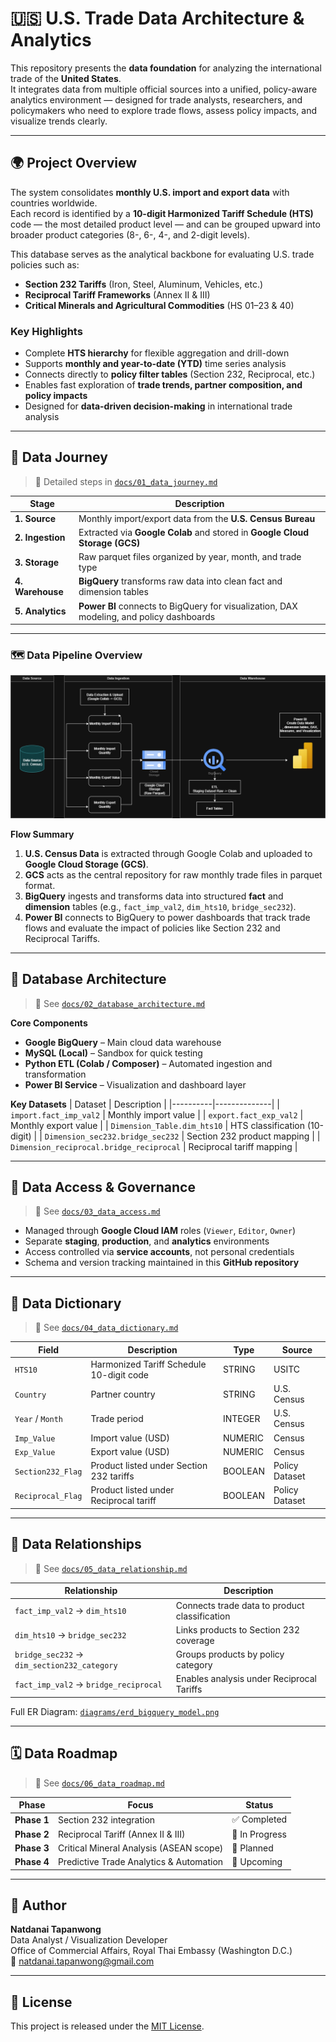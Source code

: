 # 🇺🇸 U.S. Trade Data Architecture & Analytics

This repository presents the **data foundation** for analyzing the international trade of the **United States**.  
It integrates data from multiple official sources into a unified, policy-aware analytics environment — designed for trade analysts, researchers, and policymakers who need to explore trade flows, assess policy impacts, and visualize trends clearly.

---

## 🌍 Project Overview

The system consolidates **monthly U.S. import and export data** with countries worldwide.  
Each record is identified by a **10-digit Harmonized Tariff Schedule (HTS)** code — the most detailed product level — and can be grouped upward into broader product categories (8-, 6-, 4-, and 2-digit levels).

This database serves as the analytical backbone for evaluating U.S. trade policies such as:

- **Section 232 Tariffs** (Iron, Steel, Aluminum, Vehicles, etc.)  
- **Reciprocal Tariff Frameworks** (Annex II & III)  
- **Critical Minerals and Agricultural Commodities** (HS 01–23 & 40)

### Key Highlights
- Complete **HTS hierarchy** for flexible aggregation and drill-down  
- Supports **monthly and year-to-date (YTD)** time series analysis  
- Connects directly to **policy filter tables** (Section 232, Reciprocal, etc.)  
- Enables fast exploration of **trade trends, partner composition, and policy impacts**  
- Designed for **data-driven decision-making** in international trade analysis  

---

## 🧭 Data Journey

> 🔗 Detailed steps in [`docs/01_data_journey.md`](docs/01_data_journey.md)

| Stage | Description |
|-------|--------------|
| **1. Source** | Monthly import/export data from the **U.S. Census Bureau** |
| **2. Ingestion** | Extracted via **Google Colab** and stored in **Google Cloud Storage (GCS)** |
| **3. Storage** | Raw parquet files organized by year, month, and trade type |
| **4. Warehouse** | **BigQuery** transforms raw data into clean fact and dimension tables |
| **5. Analytics** | **Power BI** connects to BigQuery for visualization, DAX modeling, and policy dashboards |

---

### 🗺️ Data Pipeline Overview

![Data Pipeline](Diagrams/Data%20pipeline%20Diagram.drawio.png)

**Flow Summary**

1. **U.S. Census Data** is extracted through Google Colab and uploaded to **Google Cloud Storage (GCS)**.  
2. **GCS** acts as the central repository for raw monthly trade files in parquet format.  
3. **BigQuery** ingests and transforms data into structured **fact** and **dimension** tables (e.g., `fact_imp_val2`, `dim_hts10`, `bridge_sec232`).  
4. **Power BI** connects to BigQuery to power dashboards that track trade flows and evaluate the impact of policies like Section 232 and Reciprocal Tariffs.

---

## 🧱 Database Architecture

> 🔗 See [`docs/02_database_architecture.md`](docs/02_database_architecture.md)

**Core Components**
- **Google BigQuery** – Main cloud data warehouse  
- **MySQL (Local)** – Sandbox for quick testing  
- **Python ETL (Colab / Composer)** – Automated ingestion and transformation  
- **Power BI Service** – Visualization and dashboard layer  

**Key Datasets**
| Dataset | Description |
|----------|--------------|
| `import.fact_imp_val2` | Monthly import value |
| `export.fact_exp_val2` | Monthly export value |
| `Dimension_Table.dim_hts10` | HTS classification (10-digit) |
| `Dimension_sec232.bridge_sec232` | Section 232 product mapping |
| `Dimension_reciprocal.bridge_reciprocal` | Reciprocal tariff mapping |

---

## 🔐 Data Access & Governance

> 🔗 See [`docs/03_data_access.md`](docs/03_data_access.md)

- Managed through **Google Cloud IAM** roles (`Viewer`, `Editor`, `Owner`)  
- Separate **staging**, **production**, and **analytics** environments  
- Access controlled via **service accounts**, not personal credentials  
- Schema and version tracking maintained in this **GitHub repository**

---

## 🧾 Data Dictionary

> 🔗 See [`docs/04_data_dictionary.md`](docs/04_data_dictionary.md)

| Field | Description | Type | Source |
|-------|--------------|------|--------|
| `HTS10` | Harmonized Tariff Schedule 10-digit code | STRING | USITC |
| `Country` | Partner country | STRING | U.S. Census |
| `Year` / `Month` | Trade period | INTEGER | U.S. Census |
| `Imp_Value` | Import value (USD) | NUMERIC | Census |
| `Exp_Value` | Export value (USD) | NUMERIC | Census |
| `Section232_Flag` | Product listed under Section 232 tariffs | BOOLEAN | Policy Dataset |
| `Reciprocal_Flag` | Product listed under Reciprocal tariff | BOOLEAN | Policy Dataset |

---

## 🔗 Data Relationships

> 🔗 See [`docs/05_data_relationship.md`](docs/05_data_relationship.md)

| Relationship | Description |
|---------------|--------------|
| `fact_imp_val2` → `dim_hts10` | Connects trade data to product classification |
| `dim_hts10` → `bridge_sec232` | Links products to Section 232 coverage |
| `bridge_sec232` → `dim_section232_category` | Groups products by policy category |
| `fact_imp_val2` → `bridge_reciprocal` | Enables analysis under Reciprocal Tariffs |

Full ER Diagram: [`diagrams/erd_bigquery_model.png`](diagrams/erd_bigquery_model.png)

---

## 🗓 Data Roadmap

> 🔗 See [`docs/06_data_roadmap.md`](docs/06_data_roadmap.md)

| Phase | Focus | Status |
|-------|--------|--------|
| **Phase 1** | Section 232 integration | ✅ Completed |
| **Phase 2** | Reciprocal Tariff (Annex II & III) | 🔄 In Progress |
| **Phase 3** | Critical Mineral Analysis (ASEAN scope) | 🚀 Planned |
| **Phase 4** | Predictive Trade Analytics & Automation | 🧠 Upcoming |

---

## 👤 Author

**Natdanai Tapanwong**  
Data Analyst / Visualization Developer  
Office of Commercial Affairs, Royal Thai Embassy (Washington D.C.)  
📧 natdanai.tapanwong@gmail.com  

---

## 🪪 License

This project is released under the [MIT License](LICENSE).
